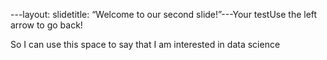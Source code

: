 ---layout: slidetitle: “Welcome to our second slide!”---Your testUse the left arrow to go back!

So I can use this space to say that I am interested in data science
